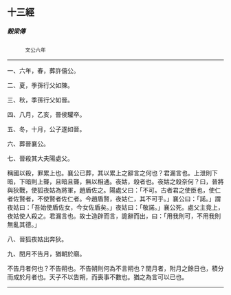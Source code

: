 

## 十三經

##### 穀梁傳
　　　`文公六年`

* * *

一、六年，春，葬許僖公。

二、夏，季孫行父如陳。

三、秋，季孫行父如晉。

四、八月，乙亥，晉侯驩卒。

五、冬，十月，公子遂如晉。

六、葬晉襄公。

七、晉殺其大夫陽處父。

稱國以殺，罪累上也。襄公已葬，其以累上之辭言之何也？君漏言也。上泄則下暗，下暗則上聾，且暗且聾，無以相通。夜姑，殺者也。夜姑之殺奈何？曰，晉將與狄戰，使狐夜姑為將軍，趙盾佐之。陽處父曰：「不可。古者君之使臣也，使仁者佐賢者，不使賢者佐仁者。今趙盾賢，夜姑仁，其不可乎。」襄公曰：「諾。」謂夜姑曰：「吾始使盾佐女，今女佐盾矣。」夜姑曰：「敬諾。」襄公死。處父主竟上，夜姑使人殺之。君漏言也。故士造辟而言，詭辭而出，曰：「用我則可，不用我則無亂其德。」

八、晉狐夜姑出奔狄。

九、閏月不告月，猶朝於廟。

不告月者何也？不告朔也。不告朔則何為不言朔也？閏月者，附月之餘日也，積分而成於月者也。天子不以告朔，而喪事不數也。猶之為言可以已也。

* * *

